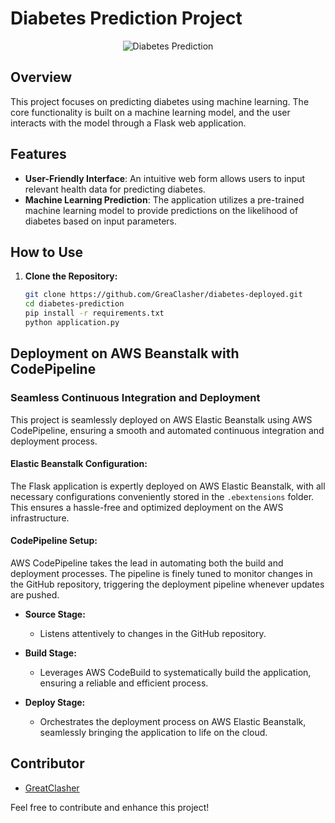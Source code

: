 # Diabetes Prediction Project

<p align="center">
  <img src="https://postimg.cc/2b89BQ5B)" alt="Diabetes Prediction">
</p>

## Overview

This project focuses on predicting diabetes using machine learning. The core functionality is built on a machine learning model, and the user interacts with the model through a Flask web application.

## Features

- **User-Friendly Interface**: An intuitive web form allows users to input relevant health data for predicting diabetes.
- **Machine Learning Prediction**: The application utilizes a pre-trained machine learning model to provide predictions on the likelihood of diabetes based on input parameters.

## How to Use

1. **Clone the Repository:**

   ```bash
   git clone https://github.com/GreaClasher/diabetes-deployed.git
   cd diabetes-prediction
   pip install -r requirements.txt
   python application.py

## Deployment on AWS Beanstalk with CodePipeline

### Seamless Continuous Integration and Deployment

This project is seamlessly deployed on AWS Elastic Beanstalk using AWS CodePipeline, ensuring a smooth and automated continuous integration and deployment process.

#### Elastic Beanstalk Configuration:

The Flask application is expertly deployed on AWS Elastic Beanstalk, with all necessary configurations conveniently stored in the `.ebextensions` folder. This ensures a hassle-free and optimized deployment on the AWS infrastructure.

#### CodePipeline Setup:

AWS CodePipeline takes the lead in automating both the build and deployment processes. The pipeline is finely tuned to monitor changes in the GitHub repository, triggering the deployment pipeline whenever updates are pushed.

- **Source Stage:**
  - Listens attentively to changes in the GitHub repository.

- **Build Stage:**
  - Leverages AWS CodeBuild to systematically build the application, ensuring a reliable and efficient process.

- **Deploy Stage:**
  - Orchestrates the deployment process on AWS Elastic Beanstalk, seamlessly bringing the application to life on the cloud.

## Contributor

- [GreatClasher](https://github.com/GreatClasher)

Feel free to contribute and enhance this project!
